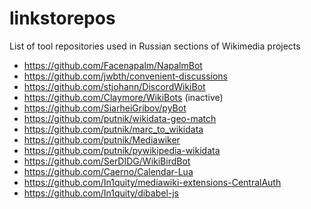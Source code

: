 # linkstorepos
List of tool repositories used in Russian sections of Wikimedia projects

* https://github.com/Facenapalm/NapalmBot
* https://github.com/jwbth/convenient-discussions
* https://github.com/stjohann/DiscordWikiBot
* https://github.com/Claymore/WikiBots (inactive)
* https://github.com/SiarheiGribov/pyBot
* https://github.com/putnik/wikidata-geo-match
* https://github.com/putnik/marc_to_wikidata
* https://github.com/putnik/Mediawiker
* https://github.com/putnik/pywikipedia-wikidata
* https://github.com/SerDIDG/WikiBirdBot
* https://github.com/Caerno/Calendar-Lua
* https://github.com/In1quity/mediawiki-extensions-CentralAuth
* https://github.com/In1quity/dibabel-js

